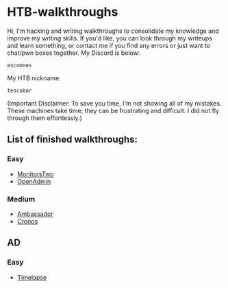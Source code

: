 # HTB-walkthroughs
Hi, I'm hacking and writing walkthroughs to consolidate my knowledge and improve my writing skills. If you'd like, you can look through my writeups and learn something, or contact me if you find any errors or just want to chat/pwn boxes together. My Discord is below:
```
escomoes
```
My HTB nickname:
```
tescobar
```
(Important Disclaimer: To save you time, I'm not showing all of my mistakes. These machines take time; they can be frustrating and difficult. I did not fly through them effortlessly.)
## List of finished walkthroughs:
### Easy
- [MonitorsTwo](MonitorsTwo.md)
- [OpenAdmin](OpenAdmin.md)
### Medium
- [Ambassador](Ambassador.md)
- [Cronos](Cronos.md)
## AD
### Easy
- [Timelapse](Timelapse.md)

